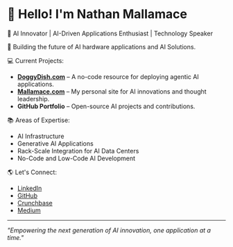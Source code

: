 # 👋 Hello! I'm Nathan Mallamace

🎯 AI Innovator | AI-Driven Applications Enthusiast | Technology Speaker

🚀 Building the future of AI hardware applications and AI Solutions.

💻 Current Projects:
- **[DoggyDish.com](https://doggydish.com)** – A no-code resource for deploying agentic AI applications.
- **[Mallamace.com](https://mallamace.com)** – My personal site for AI innovations and thought leadership.
- **GitHub Portfolio** – Open-source AI projects and contributions.

📚 Areas of Expertise:
- AI Infrastructure
- Generative AI Applications
- Rack-Scale Integration for AI Data Centers
- No-Code and Low-Code AI Development

🌎 Let's Connect:
- [LinkedIn](https://linkedin.com/in/nmallamace)
- [GitHub](https://github.com/mallamace)
- [Crunchbase](https://www.crunchbase.com/person/nathan-mallamace)
- [Medium](https://mallamace.medium.com/about)

---

*"Empowering the next generation of AI innovation, one application at a time."*
